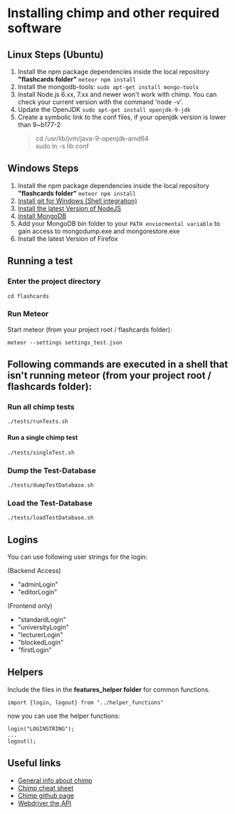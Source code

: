 # Installing chimp and other required software

## Linux Steps (Ubuntu)
1. Install the npm package dependencies inside the local repository **"flashcards folder"** `meteor npm install`
1. Install the mongodb-tools: `sudo apt-get install mongo-tools`
1. Install Node.js 6.xx, 7.xx and newer won't work with chimp. You can check your current version with the command 'node -v'.
1. Update the OpenJDK `sudo apt-get install openjdk-9-jdk`
1. Create a symbolic link to the conf files, if your openjdk version is lower than 9~b177-2
     > cd /usr/lib/jvm/java-9-openjdk-amd64   
     sudo ln -s lib conf

## Windows Steps
1. Install the npm package dependencies inside the local repository **"flashcards folder"** `meteor npm install`
1. [Install git for Windows (Shell integration)](https://git-scm.com/download/win)
1. [Install the latest Version of NodeJS](https://nodejs.org/en/)
1. [Install MongoDB](https://www.mongodb.com)
1. Add your MongoDB bin folder to your `PATH enviormental variable` to gain access to mongodump.exe and mongorestore.exe
1. Install the latest Version of Firefox

## Running a test

### Enter the project directory
    cd flashcards

### Run Meteor
Start meteor (from your project root / flashcards folder):  

    meteor --settings settings_test.json

## Following commands are executed in a shell that isn't running meteor (from your project root / flashcards folder):
### Run all chimp tests
    ./tests/runTests.sh

#### Run a single chimp test
    ./tests/singleTest.sh

### Dump the Test-Database
    ./tests/dumpTestDatabase.sh

### Load the Test-Database
    ./tests/loadTestDatabase.sh

## Logins
You can use following user strings for the login:

(Backend Access)
- "adminLogin"
- "editorLogin"

(Frontend only)
- "standardLogin"
- "universityLogin"
- "lecturerLogin"
- "blockedLogin"
- "firstLogin"

## Helpers
Include the files in the **features_helper folder** for common functions.

    import {login, logout} from "../helper_functions"

now you can use the helper functions:

    login("LOGINSTRING");
    ...
    logout();

## Useful links
- [General info about chimp](https://chimp.readme.io/docs/introduction)
- [Chimp cheat sheet](https://chimp.readme.io/docs/cheat-sheet)
- [Chimp github page](https://github.com/xolvio/chimp)
- [Webdriver the API](http://webdriver.io/api.html)
